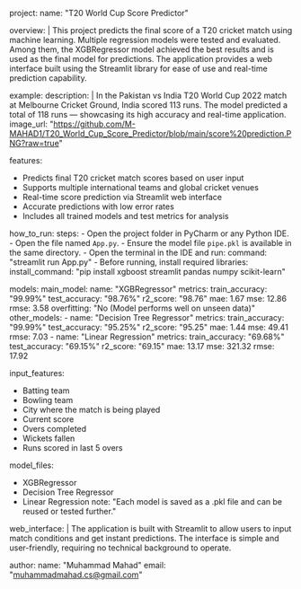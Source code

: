 project:
  name: "T20 World Cup Score Predictor"

overview: |
  This project predicts the final score of a T20 cricket match using machine learning. 
  Multiple regression models were tested and evaluated. Among them, the XGBRegressor 
  model achieved the best results and is used as the final model for predictions. 
  The application provides a web interface built using the Streamlit library for ease 
  of use and real-time prediction capability.

example:
  description: |
    In the Pakistan vs India T20 World Cup 2022 match at Melbourne Cricket Ground, 
    India scored 113 runs. The model predicted a total of 118 runs — showcasing its 
    high accuracy and real-time application.
  image_url: "https://github.com/M-MAHAD1/T20_World_Cup_Score_Predictor/blob/main/score%20prediction.PNG?raw=true"

features:
  - Predicts final T20 cricket match scores based on user input
  - Supports multiple international teams and global cricket venues
  - Real-time score prediction via Streamlit web interface
  - Accurate predictions with low error rates
  - Includes all trained models and test metrics for analysis

how_to_run:
  steps:
    - Open the project folder in PyCharm or any Python IDE.
    - Open the file named `App.py`.
    - Ensure the model file `pipe.pkl` is available in the same directory.
    - Open the terminal in the IDE and run:
      command: "streamlit run App.py"
    - Before running, install required libraries:
      install_command: "pip install xgboost streamlit pandas numpy scikit-learn"

models:
  main_model:
    name: "XGBRegressor"
    metrics:
      train_accuracy: "99.99%"
      test_accuracy: "98.76%"
      r2_score: "98.76"
      mae: 1.67
      mse: 12.86
      rmse: 3.58
      overfitting: "No (Model performs well on unseen data)"
  other_models:
    - name: "Decision Tree Regressor"
      metrics:
        train_accuracy: "99.99%"
        test_accuracy: "95.25%"
        r2_score: "95.25"
        mae: 1.44
        mse: 49.41
        rmse: 7.03
    - name: "Linear Regression"
      metrics:
        train_accuracy: "69.68%"
        test_accuracy: "69.15%"
        r2_score: "69.15"
        mae: 13.17
        mse: 321.32
        rmse: 17.92

input_features:
  - Batting team
  - Bowling team
  - City where the match is being played
  - Current score
  - Overs completed
  - Wickets fallen
  - Runs scored in last 5 overs

model_files:
  - XGBRegressor
  - Decision Tree Regressor
  - Linear Regression
  note: "Each model is saved as a .pkl file and can be reused or tested further."

web_interface: |
  The application is built with Streamlit to allow users to input match conditions 
  and get instant predictions. The interface is simple and user-friendly, requiring 
  no technical background to operate.

author:
  name: "Muhammad Mahad"
  email: "muhammadmahad.cs@gmail.com"
